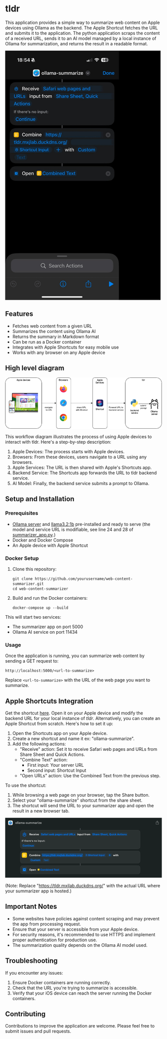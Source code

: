 # tldr

This application provides a simple way to summarize web content on Apple devices using Ollama as the backend. The Apple Shortcut fetches the URL and submits it to the application. The python application scraps the content of a received URL, sends it to an AI model managed by a local instance of Ollama for summarization, and returns the result in a readable format.

<img src="apple-shortcut.gif" alt="tldr" width="500" height="800">

## Features

- Fetches web content from a given URL
- Summarizes the content using Ollama AI
- Returns the summary in Markdown format
- Can be run as a Docker container
- Integrates with Apple Shortcuts for easy mobile use
- Works with any browser on any Apple device

## High level diagram

![Alt text](tldr-diagram.png)

This workflow diagram illustrates the process of using Apple devices to interact with tldr. Here's a step-by-step description:

1. Apple Devices: The process starts with Apple devices.
2. Browsers: From these devices, users navigate to a URL using any browsers.
3. Apple Services: The URL is then shared with Apple's Shortcuts app.
4. Backend Service: The Shortcuts app forwards the URL to tldr backend service.
5. AI Model: Finally, the backend service submits a prompt to Ollama.

## Setup and Installation

### Prerequisites

- [Ollama server](https://ollama.com/) and [llama3.2:1b](https://ollama.com/library/llama3.2:1b) pre-installed and ready to serve (the model and service URL is modifiable, see line 24 and 28 of [summarizer_app.py](https://github.com/maciejjedrzejczyk/tldr/blob/main/summarizer_app.py).)
- Docker and Docker Compose
- An Apple device with Apple Shortcut

### Docker Setup

1. Clone this repository:
   ```
   git clone https://github.com/yourusername/web-content-summarizer.git
   cd web-content-summarizer
   ```

2. Build and run the Docker containers:
   ```
   docker-compose up --build
   ```

This will start two services:
- The summarizer app on port 5000
- Ollama AI service on port 11434

### Usage

Once the application is running, you can summarize web content by sending a GET request to:

```
http://localhost:5000/<url-to-summarize>
```

Replace `<url-to-summarize>` with the URL of the web page you want to summarize.

## Apple Shortcuts Integration

Get the shortcut [here](https://www.icloud.com/shortcuts/a5c552ad101d4c828be7b0b11e6914a5). Open it on your Apple device and modify the backend URL for your local instance of _tldr_. Alternatively, you can create an Apple Shortcut from scratch. Here's how to set it up:

1. Open the Shortcuts app on your Apple device.
2. Create a new shortcut and name it ex: "ollama-summarize".
3. Add the following actions:
   - "Receive" action: Set it to receive Safari web pages and URLs from Share Sheet and Quick Actions.
   - "Combine Text" action:
     - First input: Your server URL
     - Second input: Shortcut Input
   - "Open URLs" action: Use the Combined Text from the previous step.

To use the shortcut:
1. While browsing a web page on your browser, tap the Share button.
2. Select your "ollama-summarize" shortcut from the share sheet.
3. The shortcut will send the URL to your summarizer app and open the result in a new browser tab.

![Alt text](apple-shortcut.png)

(Note: Replace "https://tldr.mxjlab.duckdns.org/" with the actual URL where your summarizer app is hosted.)

## Important Notes

- Some websites have policies against content scraping and may prevent the app from processing request.
- Ensure that your server is accessible from your Apple device.
- For security reasons, it's recommended to use HTTPS and implement proper authentication for production use.
- The summarization quality depends on the Ollama AI model used.

## Troubleshooting

If you encounter any issues:
1. Ensure Docker containers are running correctly.
2. Check that the URL you're trying to summarize is accessible.
3. Verify that your iOS device can reach the server running the Docker containers.

## Contributing

Contributions to improve the application are welcome. Please feel free to submit issues and pull requests.
